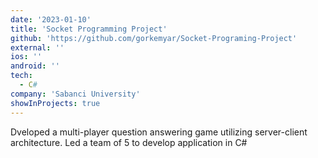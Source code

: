 ```yaml
---
date: '2023-01-10'
title: 'Socket Programming Project'
github: 'https://github.com/gorkemyar/Socket-Programing-Project'
external: ''
ios: ''
android: ''
tech:
  - C#
company: 'Sabanci University'
showInProjects: true
---
```


Dveloped a multi-player question answering game utilizing server-client architecture. Led a team of 5 to develop application in C#
